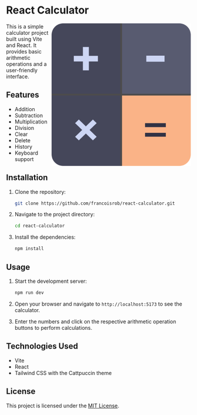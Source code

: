 # React Calculator
<img src="public/calculator.svg" width="380" align=right>

This is a simple calculator project built using Vite and React. It provides basic arithmetic operations and a user-friendly interface.

## Features

- Addition
- Subtraction
- Multiplication
- Division
- Clear
- Delete
- History
- Keyboard support

## Installation

1. Clone the repository:

   ```bash
   git clone https://github.com/francoisrob/react-calculator.git
   ```

2. Navigate to the project directory:

   ```bash
   cd react-calculator
   ```

3. Install the dependencies:

   ```bash
   npm install
   ```

## Usage

1. Start the development server:

   ```bash
   npm run dev
   ```

2. Open your browser and navigate to `http://localhost:5173` to see the calculator.

3. Enter the numbers and click on the respective arithmetic operation buttons to perform calculations.

## Technologies Used

- Vite
- React
- Tailwind CSS with the Cattpuccin theme

## License

This project is licensed under the [MIT License](LICENSE).
